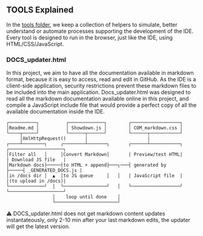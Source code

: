 ## TOOLS Explained

In the [tools folder](https://github.com/RetroAppleJS/AppleII-IDE/tree/main/tools), we keep a collection of helpers to simulate, better understand or automate processes supporting the development of the IDE.  Every tool is designed to run in the browser, just like the IDE, using HTML/CSS/JavaScript.

### DOCS_updater.html

In this project, we aim to have all the documentation available in markdown format, because it is easy to access, read and edit in GitHub.  As the IDE is a client-side application, security restrictions prevent these markdown files to be included into the main application.  Docs_updater.html was designed to read all the markdown documentation available online in this project, and compile a JavaScript include file that would provide a perfect copy of all the available documentation inside the IDE.

    ┌──────────┐          ┌─────────────┐        ┌──────────────────┐
    │Readme.md │          │ Showdown.js │        │ COM_markdown.css │
    └────┬─────┘          └──────┬──────┘        └──────┬───────────┘
         │XmlHttpRequest()       │                      |
    ┌────┴────────┐     ┌────────┴───────┐       ┌──────┴───────────┐     ┌────────────────────┐
    │Filter all   │     │Convert Markdown│       | Preview/test HTML|     | Download JS file   |
    │Markdown docs├─────┤to HTML + append├───┐───┤ generated by     ├─────┤ _GENERATED_DOCS.js | 
    │in /docs dir │  ▲  │to JS queue     │   │   | JavaScript file  |     |(to upload in /docs)|
    └─────────────┘  │  └────────────────┘   │   └──────────────────┘     └────────────────────┘
                     │    loop until done    │
                     └───────────────────────┘
:warning: DOCS_updater.html does not get markdown content updates instantateously, only 2-10 min after your last markdown edits, the updater will get the latest version. 
